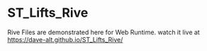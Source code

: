 # ST_Lifts_Rive
Rive Files are demonstrated here for Web Runtime.
watch it live at https://dave-alt.github.io/ST_Lifts_Rive/

